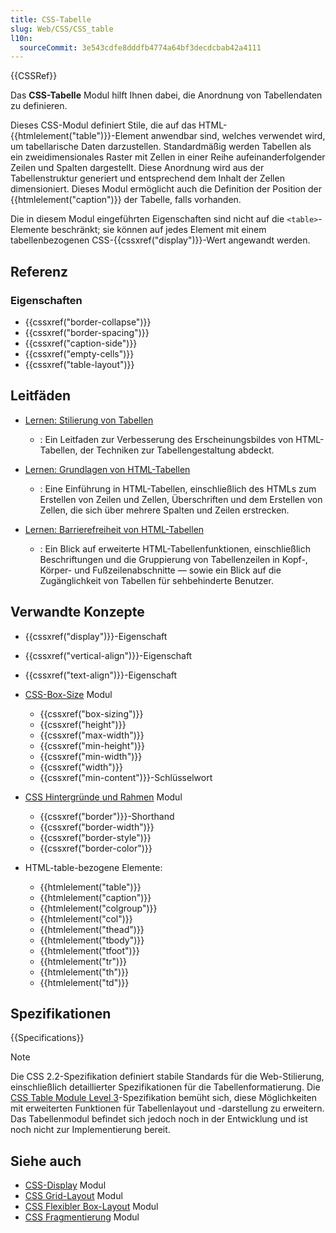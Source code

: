 ```yaml
---
title: CSS-Tabelle
slug: Web/CSS/CSS_table
l10n:
  sourceCommit: 3e543cdfe8dddfb4774a64bf3decdcbab42a4111
---
```


{{CSSRef}}

Das **CSS-Tabelle** Modul hilft Ihnen dabei, die Anordnung von Tabellendaten zu definieren.

Dieses CSS-Modul definiert Stile, die auf das HTML-{{htmlelement("table")}}-Element anwendbar sind, welches verwendet wird, um tabellarische Daten darzustellen. Standardmäßig werden Tabellen als ein zweidimensionales Raster mit Zellen in einer Reihe aufeinanderfolgender Zeilen und Spalten dargestellt. Diese Anordnung wird aus der Tabellenstruktur generiert und entsprechend dem Inhalt der Zellen dimensioniert. Dieses Modul ermöglicht auch die Definition der Position der {{htmlelement("caption")}} der Tabelle, falls vorhanden.

Die in diesem Modul eingeführten Eigenschaften sind nicht auf die `<table>`-Elemente beschränkt; sie können auf jedes Element mit einem tabellenbezogenen CSS-{{cssxref("display")}}-Wert angewandt werden.

## Referenz

### Eigenschaften

- {{cssxref("border-collapse")}}
- {{cssxref("border-spacing")}}
- {{cssxref("caption-side")}}
- {{cssxref("empty-cells")}}
- {{cssxref("table-layout")}}

## Leitfäden

- [Lernen: Stilierung von Tabellen](/de/docs/Learn_web_development/Core/Styling_basics/Tables)

  - : Ein Leitfaden zur Verbesserung des Erscheinungsbildes von HTML-Tabellen, der Techniken zur Tabellengestaltung abdeckt.

- [Lernen: Grundlagen von HTML-Tabellen](/de/docs/Learn_web_development/Core/Structuring_content/HTML_table_basics)

  - : Eine Einführung in HTML-Tabellen, einschließlich des HTMLs zum Erstellen von Zeilen und Zellen, Überschriften und dem Erstellen von Zellen, die sich über mehrere Spalten und Zeilen erstrecken.

- [Lernen: Barrierefreiheit von HTML-Tabellen](/de/docs/Learn_web_development/Core/Structuring_content/Table_accessibility)
  - : Ein Blick auf erweiterte HTML-Tabellenfunktionen, einschließlich Beschriftungen und die Gruppierung von Tabellenzeilen in Kopf-, Körper- und Fußzeilenabschnitte — sowie ein Blick auf die Zugänglichkeit von Tabellen für sehbehinderte Benutzer.

## Verwandte Konzepte

- {{cssxref("display")}}-Eigenschaft
- {{cssxref("vertical-align")}}-Eigenschaft
- {{cssxref("text-align")}}-Eigenschaft

- [CSS-Box-Size](/de/docs/Web/CSS/CSS_box_sizing) Modul

  - {{cssxref("box-sizing")}}
  - {{cssxref("height")}}
  - {{cssxref("max-width")}}
  - {{cssxref("min-height")}}
  - {{cssxref("min-width")}}
  - {{cssxref("width")}}
  - {{cssxref("min-content")}}-Schlüsselwort

- [CSS Hintergründe und Rahmen](/de/docs/Web/CSS/CSS_backgrounds_and_borders) Modul

  - {{cssxref("border")}}-Shorthand
  - {{cssxref("border-width")}}
  - {{cssxref("border-style")}}
  - {{cssxref("border-color")}}

- HTML-table-bezogene Elemente:
  - {{htmlelement("table")}}
  - {{htmlelement("caption")}}
  - {{htmlelement("colgroup")}}
  - {{htmlelement("col")}}
  - {{htmlelement("thead")}}
  - {{htmlelement("tbody")}}
  - {{htmlelement("tfoot")}}
  - {{htmlelement("tr")}}
  - {{htmlelement("th")}}
  - {{htmlelement("td")}}

## Spezifikationen

{{Specifications}}

> [!NOTE]
> Die CSS 2.2-Spezifikation definiert stabile Standards für die Web-Stilierung, einschließlich detaillierter Spezifikationen für die Tabellenformatierung. Die [CSS Table Module Level 3](https://drafts.csswg.org/css-tables-3/)-Spezifikation bemüht sich, diese Möglichkeiten mit erweiterten Funktionen für Tabellenlayout und -darstellung zu erweitern. Das Tabellenmodul befindet sich jedoch noch in der Entwicklung und ist noch nicht zur Implementierung bereit.

## Siehe auch

- [CSS-Display](/de/docs/Web/CSS/CSS_display) Modul
- [CSS Grid-Layout](/de/docs/Web/CSS/CSS_grid_layout) Modul
- [CSS Flexibler Box-Layout](/de/docs/Web/CSS/CSS_flexible_box_layout) Modul
- [CSS Fragmentierung](/de/docs/Web/CSS/CSS_fragmentation) Modul
